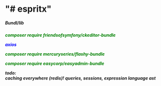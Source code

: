 <h1>"# espritx"</h1> 
<h5>Bundl/lib<h5>
<p style="color:green" >composer require friendsofsymfony/ckeditor-bundle</p>
  <p style="color:blue">axios</p>
<p style="color:green" >composer require mercuryseries/flashy-bundle</p>
<p style="color:green" >composer require easycorp/easyadmin-bundle</p>


todo:  
caching everywhere (redis)! queries, sessions, expression language ast
